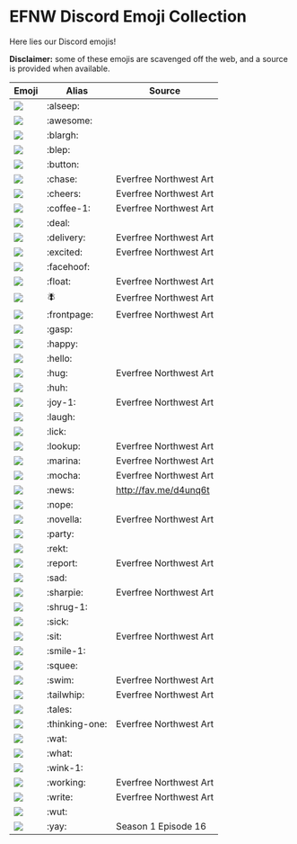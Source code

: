 # EFNW Discord Emoji Collection

Here lies our Discord emojis!

**Disclaimer:** some of these emojis are scavenged off the web, and a source is provided when available.

| Emoji                       | Alias          | Source |
|-----------------------------|----------------|--------|
| ![](emoji/alseep.png)       | :alseep:       |  |
| ![](emoji/awesome.png)      | :awesome:      |  |
| ![](emoji/blargh.png)       | :blargh:       |  |
| ![](emoji/blep.png)         | :blep:         |  |
| ![](emoji/button.png)       | :button:       |  |
| ![](emoji/chase.png)        | :chase:        | Everfree Northwest Art |
| ![](emoji/cheers.png)       | :cheers:       | Everfree Northwest Art |
| ![](emoji/coffee-1.png)     | :coffee-1:     | Everfree Northwest Art |
| ![](emoji/deal.png)         | :deal:         |  |
| ![](emoji/delivery.png)     | :delivery:     | Everfree Northwest Art |
| ![](emoji/excited.png)      | :excited:      | Everfree Northwest Art |
| ![](emoji/facehoof.png)     | :facehoof:     |  |
| ![](emoji/float.png)        | :float:        | Everfree Northwest Art |
| ![](emoji/fly.png)          | :fly:          | Everfree Northwest Art |
| ![](emoji/frontpage.png)    | :frontpage:    | Everfree Northwest Art |
| ![](emoji/gasp.png)         | :gasp:         |  |
| ![](emoji/happy.png)        | :happy:        |  |
| ![](emoji/hello.png)        | :hello:        |  |
| ![](emoji/hug.png)          | :hug:          | Everfree Northwest Art |
| ![](emoji/huh.png)          | :huh:          |  |
| ![](emoji/joy-1.png)        | :joy-1:        | Everfree Northwest Art |
| ![](emoji/laugh.png)        | :laugh:        |  |
| ![](emoji/lick.png)         | :lick:         |  |
| ![](emoji/lookup.png)       | :lookup:       | Everfree Northwest Art |
| ![](emoji/marina.png)       | :marina:       | Everfree Northwest Art |
| ![](emoji/mocha.png)        | :mocha:        | Everfree Northwest Art |
| ![](emoji/news.png)         | :news:         | http://fav.me/d4unq6t |
| ![](emoji/nope.png)         | :nope:         |  |
| ![](emoji/novella.png)      | :novella:      | Everfree Northwest Art |
| ![](emoji/party.png)        | :party:        |  |
| ![](emoji/rekt.png)         | :rekt:         |  |
| ![](emoji/report.png)       | :report:       | Everfree Northwest Art |
| ![](emoji/sad.png)          | :sad:          |  |
| ![](emoji/sharpie.png)      | :sharpie:      | Everfree Northwest Art |
| ![](emoji/shrug-1.png)      | :shrug-1:      |  |
| ![](emoji/sick.png)         | :sick:         |  |
| ![](emoji/sit.png)          | :sit:          | Everfree Northwest Art |
| ![](emoji/smile-1.png)      | :smile-1:      |  |
| ![](emoji/squee.png)        | :squee:        |  |
| ![](emoji/swim.png)         | :swim:         | Everfree Northwest Art |
| ![](emoji/tailwhip.png)     | :tailwhip:     | Everfree Northwest Art |
| ![](emoji/tales.png)        | :tales:        |  |
| ![](emoji/thinking-one.png) | :thinking-one: | Everfree Northwest Art |
| ![](emoji/wat.png)          | :wat:          |  |
| ![](emoji/what.png)         | :what:         |  |
| ![](emoji/wink-1.png)       | :wink-1:       |  |
| ![](emoji/working.png)      | :working:      | Everfree Northwest Art |
| ![](emoji/write.png)        | :write:        | Everfree Northwest Art |
| ![](emoji/wut.png)          | :wut:          |  |
| ![](emoji/yay.png)          | :yay:          | Season 1 Episode 16 |
